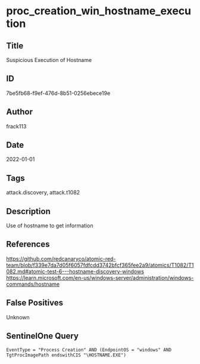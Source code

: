 # proc_creation_win_hostname_execution

## Title
Suspicious Execution of Hostname

## ID
7be5fb68-f9ef-476d-8b51-0256ebece19e

## Author
frack113

## Date
2022-01-01

## Tags
attack.discovery, attack.t1082

## Description
Use of hostname to get information

## References
https://github.com/redcanaryco/atomic-red-team/blob/f339e7da7d05f6057fdfcdd3742bfcf365fee2a9/atomics/T1082/T1082.md#atomic-test-6---hostname-discovery-windows
https://learn.microsoft.com/en-us/windows-server/administration/windows-commands/hostname

## False Positives
Unknown

## SentinelOne Query
```
EventType = "Process Creation" AND (EndpointOS = "windows" AND TgtProcImagePath endswithCIS "\HOSTNAME.EXE")

```